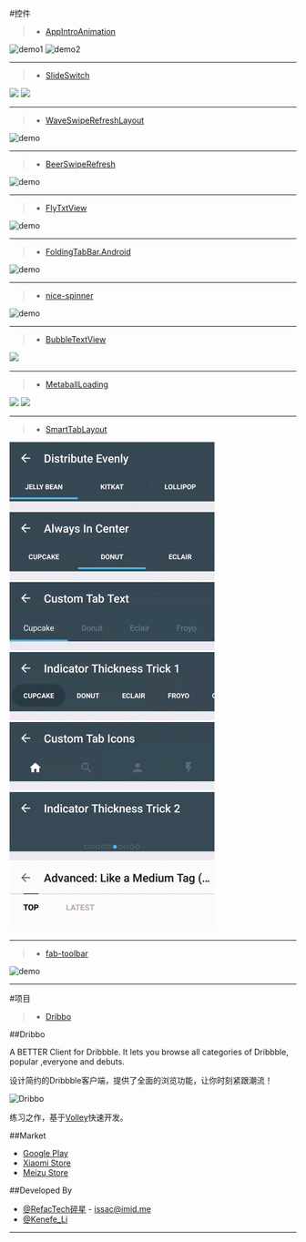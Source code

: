 #控件

> * [AppIntroAnimation](https://github.com/TakeoffAndroid/AppIntroAnimation)

![demo1](https://cloud.githubusercontent.com/assets/11768239/9027657/600244d6-397b-11e5-916f-409d4ab3de28.gif)
![demo2](https://cloud.githubusercontent.com/assets/11768239/9027658/6009bae0-397b-11e5-9377-78abe437ff7d.gif)

----------

> * [SlideSwitch](https://github.com/Leaking/SlideSwitch)


<img src="https://github.com/Leaking/SlideSwitch/blob/master/Example/TestLibs/res/drawable-hdpi/slide_a.png" width="340" />
<img src="https://github.com/Leaking/SlideSwitch/blob/master/Example/TestLibs/res/drawable-hdpi/slide_c.gif" width="340" />


----------


> * [WaveSwipeRefreshLayout](https://github.com/recruit-lifestyle/WaveSwipeRefreshLayout)


![demo](https://github.com/recruit-lifestyle/WaveSwipeRefreshLayout/blob/master/sc/animation.gif)

----------

> * [BeerSwipeRefresh](https://github.com/recruit-lifestyle/BeerSwipeRefresh)

![demo](https://github.com/recruit-lifestyle/BeerSwipeRefresh/blob/master/sc/animation_beer.gif)



----------


> * [FlyTxtView](https://github.com/tosslife/FlyTxtView)

![demo](https://github.com/tosslife/FlyTxtView/blob/master/demo.gif)


----------

> * [FoldingTabBar.Android](https://github.com/tosslife/FoldingTabBar.Android)

![demo](https://github.com/tosslife/FoldingTabBar.Android/blob/master/simple.gif)


----------

> * [nice-spinner](https://github.com/arcadefire/nice-spinner)

![demo](https://github.com/arcadefire/nice-spinner/blob/master/nice-spinner.gif)


----------

> * [BubbleTextView](https://github.com/dupengtao/BubbleTextView)

<img src="https://camo.githubusercontent.com/3b8c44089da79868cb45a4da372f2eaae0f3341b/687474703a2f2f3764397069632e636f6d312e7a302e676c622e636c6f7564646e2e636f6d2f627562626c65775f766965772e706e67" width="340" />

----------

> * [MetaballLoading](https://github.com/dodola/MetaballLoading)

<img src="https://github.com/dodola/MetaballLoading/blob/master/metaball.gif" width="340" />
<img src="https://github.com/dodola/MetaballLoading/blob/master/metaball2.gif" width="340" />


----------


> * [SmartTabLayout](https://github.com/ogaclejapan/SmartTabLayout)



![SmartTabLayout Demo1][demo1_gif] ![SmartTabLayout Demo2][demo2_gif]
![SmartTabLayout Demo3][demo3_gif] ![SmartTabLayout Demo4][demo4_gif]
![SmartTabLayout Demo5][demo5_gif] ![SmartTabLayout Demo6][demo6_gif]
![SmartTabLayout Demo7][demo7_gif]

----------



> * [fab-toolbar](https://github.com/bowyer-app/fab-toolbar)

![demo](https://github.com/bowyer-app/fab-toolbar/blob/master/art/demo.gif)


----------





#项目

> * [Dribbo](https://github.com/ikew0ng/Dribbo)

##Dribbo

A BETTER Client for Dribbble. 
It lets you browse all categories of Dribbble, popular ,everyone and debuts.

设计简约的Dribbble客户端，提供了全面的浏览功能，让你时刻紧跟潮流！

![Dribbo](https://raw.github.com/Issacw0ng/Dribbo/master/art/DSC02463.jpg)

练习之作，基于[Volley](https://android.googlesource.com/platform/frameworks/volley)快速开发。


##Market

* [Google Play](https://play.google.com/store/apps/details?id=com.refactech.driibo)
* [Xiaomi Store](http://app.xiaomi.com/detail/42625)
* [Meizu Store](http://app.meizu.com/phone/apps/07d60ed160004f35a329c66ad31dd999)

##Developed By

* [@RefacTech碎星](http://weibo.com/issacsuixing) - <issac@imid.me>
* [@Kenefe_Li](http://weibo.com/kenefe)


----------

[demo1_gif]: https://raw.githubusercontent.com/ogaclejapan/SmartTabLayout/master/art/demo1.gif
[demo2_gif]: https://raw.githubusercontent.com/ogaclejapan/SmartTabLayout/master/art/demo2.gif
[demo3_gif]: https://raw.githubusercontent.com/ogaclejapan/SmartTabLayout/master/art/demo3.gif
[demo4_gif]: https://raw.githubusercontent.com/ogaclejapan/SmartTabLayout/master/art/demo4.gif
[demo5_gif]: https://raw.githubusercontent.com/ogaclejapan/SmartTabLayout/master/art/demo5.gif
[demo6_gif]: https://raw.githubusercontent.com/ogaclejapan/SmartTabLayout/master/art/demo6.gif
[demo7_gif]: https://raw.githubusercontent.com/ogaclejapan/SmartTabLayout/master/art/demo7.gif
